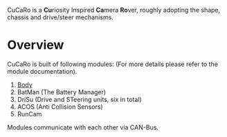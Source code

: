 CuCaRo is a **Cu**riosity Inspired **Ca**mera **Ro**ver, roughly adopting the shape, chassis and drive/steer mechanisms.

# Overview
CuCaRo is built of following modules:
(For more details please refer to the module documentation).
1. [Body](./Modules/01_Body/Documents/01_Body_README.md)
2. BatMan (The Battery Manager)
3. DriSu (Drive and STeering units, six in total)
3. ACOS (Anti Collision Sensors)
4. RunCam


Modules communicate with each other via CAN-Bus. 

